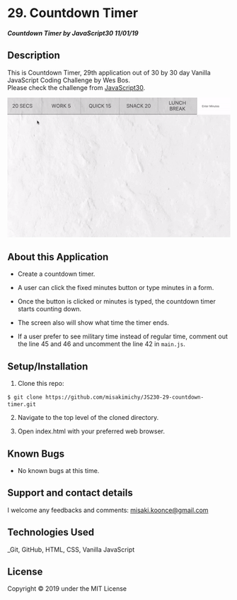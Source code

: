 # 29. Countdown Timer

#### _Countdown Timer by JavaScript30 11/01/19_

## Description
This is Countdown Timer, 29th application out of 30 by 30 day Vanilla JavaScript Coding Challenge by Wes Bos.<br>
Please check the challenge from [JavaScript30](http://wesbos.com/javascript30/).

![Screenshot of the app](screenshot/screen-record.gif)

## About this Application
- Create a countdown timer.

- A user can click the fixed minutes button or type minutes in a form.

- Once the button is clicked or minutes is typed, the countdown timer starts counting down.

- The screen also will show what time the timer ends.

- If a user prefer to see military time instead of regular time, comment out the line 45 and 46 and uncomment the line 42  in `main.js`.


## Setup/Installation

1. Clone this repo:
```
$ git clone https://github.com/misakimichy/JS230-29-countdown-timer.git
```

2. Navigate to the top level of the cloned directory.

3. Open index.html with your preferred web browser.

## Known Bugs
* No known bugs at this time.

## Support and contact details
 I welcome any feedbacks and comments: misaki.koonce@gmail.com

## Technologies Used
_Git, GitHub, HTML, CSS, Vanilla JavaScript

## License
Copyright © 2019 under the MIT License